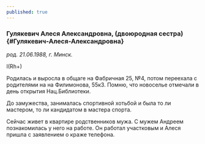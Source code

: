```yaml
---
published: true
---
```


### Гулякевич Алеся Александровна, (двоюродная сестра) {#Гулякевич-Алеся-Александровна}

_род. 21.06.1988, г. Минск._



I(Rh+)

Родилась и выросла в общаге на Фабричная 25, №4, потом переехала с родителями на на Филимонова, 55к3. Помню, что новоселье отмечали в день открытия Нац.Библиотеки.

До замужества, занималась спортивной хотьбой и была то ли мастером, то ли кандидатом в мастера спорта.

Сейчас живет в квартире родственников мужа.
С мужем Андреем познакомилась у него на работе. Он работал участковым и Алеся пришла с заявлением о краже телефона.
        
